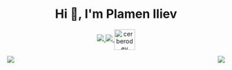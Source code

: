<h1 align="center">Hi 👋, I'm Plamen Iliev</h1>

<p align="center">
     <a href="https://www.facebook.com/pako.iliev" target="_blank">
    <img src="https://img.icons8.com/external-justicon-lineal-color-justicon/64/000000/external-facebook-social-media-justicon-lineal-color-justicon.png"/>
  </a>
  <a href="https://es.linkedin.com/in/plamen-iliev-b35646201" target="_blank">
    <img src="https://img.icons8.com/external-justicon-lineal-color-justicon/64/000000/external-linkedin-social-media-justicon-lineal-color-justicon.png"/>
  </a>
  <a href="https://instagram.com/pakoiliev" target="_blank">
    <img align="center" src="https://cdn.jsdelivr.net/npm/simple-icons@3.0.1/icons/instagram.svg" alt="cerberodev" width="48px" height="48px" />
  </a>
  
</p>


<p align="right">
<img align="left" src="https://github-readme-stats.vercel.app/api?username=Unconsciousness13&theme=tokyonight&show_icons=true" />
<img  float="right" src="https://github-readme-stats.vercel.app/api/top-langs/?username=Unconsciousness13&theme=tokyonight&show_icons=true" />
</p>

